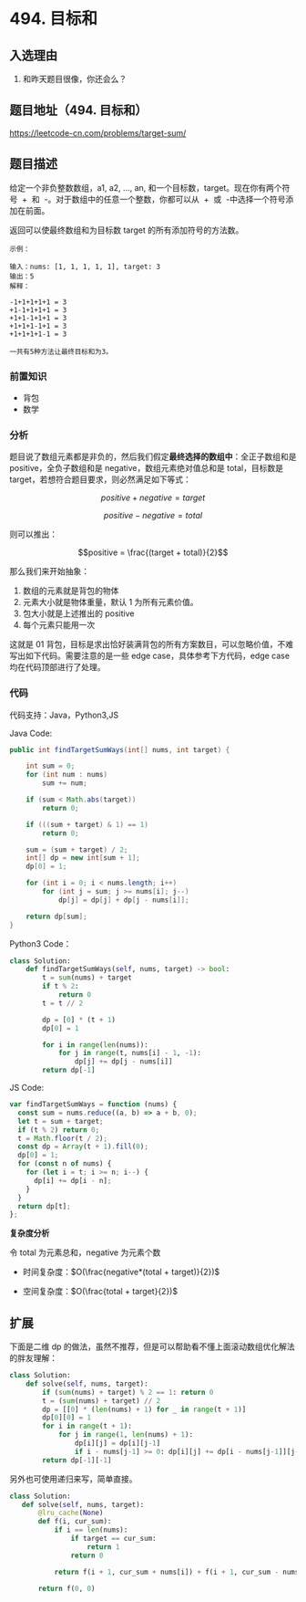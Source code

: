 # 494. 目标和

## 入选理由

1. 和昨天题目很像，你还会么？

## 题目地址（494. 目标和）

https://leetcode-cn.com/problems/target-sum/

## 题目描述

给定一个非负整数数组，a1, a2, ..., an, 和一个目标数，target。现在你有两个符号  +  和  -。对于数组中的任意一个整数，你都可以从  +  或  -中选择一个符号添加在前面。

返回可以使最终数组和为目标数 target 的所有添加符号的方法数。

```
示例：

输入：nums: [1, 1, 1, 1, 1], target: 3
输出：5
解释：

-1+1+1+1+1 = 3
+1-1+1+1+1 = 3
+1+1-1+1+1 = 3
+1+1+1-1+1 = 3
+1+1+1+1-1 = 3

一共有5种方法让最终目标和为3。
```

### 前置知识

- 背包
- 数学

### 分析

题目说了数组元素都是非负的，然后我们假定**最终选择的数组中**：全正子数组和是 positive，全负子数组和是 negative，数组元素绝对值总和是 total，目标数是 target，若想符合题目要求，则必然满足如下等式：

$$positive + negative = target$$

$$positive - negative = total$$

则可以推出：

$$positive = \frac{(target + total)}{2}$$

那么我们来开始抽象：

1. 数组的元素就是背包的物体
2. 元素大小就是物体重量，默认 1 为所有元素价值。
3. 包大小就是上述推出的 positive
4. 每个元素只能用一次

这就是 01 背包，目标是求出恰好装满背包的所有方案数目，可以忽略价值，不难写出如下代码。需要注意的是一些 edge case，具体参考下方代码，edge case 均在代码顶部进行了处理。

### 代码

代码支持：Java，Python3,JS

Java Code:

```java
public int findTargetSumWays(int[] nums, int target) {

    int sum = 0;
    for (int num : nums)
        sum += num;

    if (sum < Math.abs(target))
        return 0;

    if (((sum + target) & 1) == 1)
        return 0;

    sum = (sum + target) / 2;
    int[] dp = new int[sum + 1];
    dp[0] = 1;

    for (int i = 0; i < nums.length; i++)
        for (int j = sum; j >= nums[i]; j--)
            dp[j] = dp[j] + dp[j - nums[i]];

    return dp[sum];
}
```

Python3 Code：

```py
class Solution:
    def findTargetSumWays(self, nums, target) -> bool:
        t = sum(nums) + target
        if t % 2:
            return 0
        t = t // 2

        dp = [0] * (t + 1)
        dp[0] = 1

        for i in range(len(nums)):
            for j in range(t, nums[i] - 1, -1):
                dp[j] += dp[j - nums[i]]
        return dp[-1]
```

JS Code:

```js
var findTargetSumWays = function (nums) {
  const sum = nums.reduce((a, b) => a + b, 0);
  let t = sum + target;
  if (t % 2) return 0;
  t = Math.floor(t / 2);
  const dp = Array(t + 1).fill(0);
  dp[0] = 1;
  for (const n of nums) {
    for (let i = t; i >= n; i--) {
      dp[i] += dp[i - n];
    }
  }
  return dp[t];
};
```

**复杂度分析**

令 total 为元素总和，negative 为元素个数

- 时间复杂度：$O(\frac{negative*(total + target)}{2})$

- 空间复杂度：$O(\frac{total + target}{2})$

## 扩展

下面是二维 dp 的做法，虽然不推荐，但是可以帮助看不懂上面滚动数组优化解法的胖友理解：

```py
class Solution:
    def solve(self, nums, target):
        if (sum(nums) + target) % 2 == 1: return 0
        t = (sum(nums) + target) // 2
        dp = [[0] * (len(nums) + 1) for _ in range(t + 1)]
        dp[0][0] = 1
        for i in range(t + 1):
            for j in range(1, len(nums) + 1):
                dp[i][j] = dp[i][j-1]
                if i - nums[j-1] >= 0: dp[i][j] += dp[i - nums[j-1]][j-1]
        return dp[-1][-1]
```

另外也可使用递归来写，简单直接。

```py
class Solution:
   def solve(self, nums, target):
       @lru_cache(None)
       def f(i, cur_sum):
           if i == len(nums):
               if target == cur_sum:
                   return 1
               return 0

           return f(i + 1, cur_sum + nums[i]) + f(i + 1, cur_sum - nums[i])

       return f(0, 0)
```
